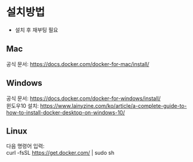 # 설치방법
* 설치 후 재부팅 필요

## Mac
공식 문서: https://docs.docker.com/docker-for-mac/install/  

## Windows
공식 문서: https://docs.docker.com/docker-for-windows/install/  
윈도우10 설치: https://www.lainyzine.com/ko/article/a-complete-guide-to-how-to-install-docker-desktop-on-windows-10/  

## Linux
다음 명령어 입력:  
curl -fsSL https://get.docker.com/ | sudo sh

